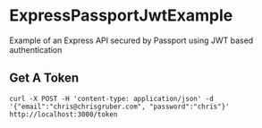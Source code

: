 # ExpressPassportJwtExample
Example of an Express API secured by Passport using JWT based authentication

## Get A Token
```
curl -X POST -H 'content-type: application/json' -d '{"email":"chris@chrisgruber.com", "password":"chris"}' http://localhost:3000/token
```
